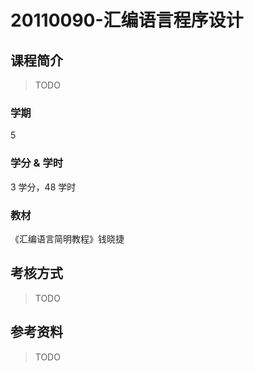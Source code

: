 # 20110090-汇编语言程序设计

## 课程简介

> TODO

### 学期

5

### 学分 & 学时

3 学分，48 学时

### 教材

《汇编语言简明教程》钱晓捷

## 考核方式

> TODO

## 参考资料

> TODO